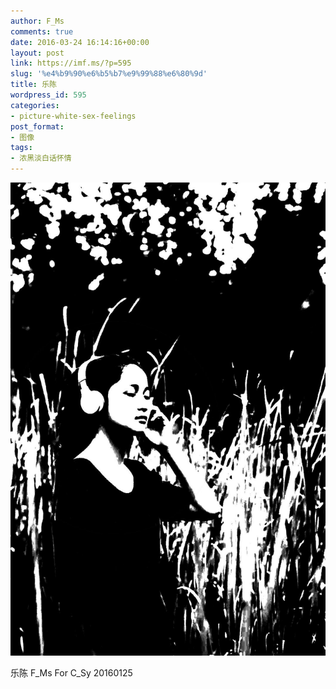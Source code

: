 ```yaml
---
author: F_Ms
comments: true
date: 2016-03-24 16:14:16+00:00
layout: post
link: https://imf.ms/?p=595
slug: '%e4%b9%90%e6%b5%b7%e9%99%88%e6%80%9d'
title: 乐陈
wordpress_id: 595
categories:
- picture-white-sex-feelings
post_format:
- 图像
tags:
- 浓黑淡白话怀情
---
```


![黑白-色情怀_20160125](/img/post/wp/2016/03/黑白-色情怀_20160125.jpg)




乐陈 F_Ms For C_Sy 20160125
